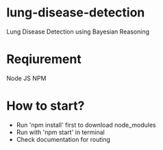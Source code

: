 # lung-disease-detection
Lung Disease Detection using Bayesian Reasoning

# Reqiurement
Node JS
NPM

# How to start?
- Run 'npm install' first to download node_modules
- Run with 'npm start' in terminal
- Check documentation for routing
